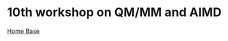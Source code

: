 # 10th workshop on QM/MM and AIMD

[Home Base](https://docs.google.com/document/d/17DDRi0aIG63Wv-ieUxKjkHNu86L4qKHu38OpjVpuaqo/edit?usp=sharing)
